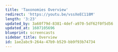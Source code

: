 ```yaml
---
title: 'Taxonomies Overview'
redirect: 'https://youtu.be/vssXeEC118M'
length: '3:23'
updated_by: 3a60f79d-8381-4def-a970-5df62f0f5d56
updated_at: 1607105696
blueprint: screencasts
sidebar_title: Overview
id: 1ae2abc9-264a-47b9-b529-bb9f93b74734
---
```

